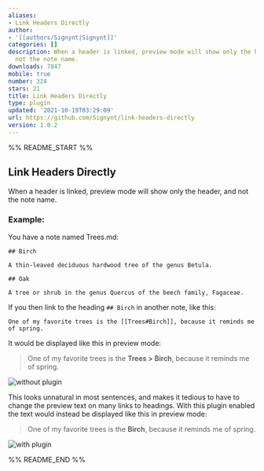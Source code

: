 ```yaml
---
aliases:
- Link Headers Directly
author:
- '[[authors/Signynt|Signynt]]'
categories: []
description: When a header is linked, preview mode will show only the header, and
  not the note name.
downloads: 7847
mobile: true
number: 324
stars: 21
title: Link Headers Directly
type: plugin
updated: '2021-10-19T03:29:09'
url: https://github.com/Signynt/link-headers-directly
version: 1.0.2
---
```


%% README_START %%

## Link Headers Directly

When a header is linked, preview mode will show only the header, and not the note name.

### Example:

You have a note named Trees.md:
```
## Birch

A thin-leaved deciduous hardwood tree of the genus Betula.

## Oak

A tree or shrub in the genus Quercus of the beech family, Fagaceae.
```

If you then link to the heading `## Birch` in another note, like this:  

```
One of my favorite trees is the [[Trees#Birch]], because it reminds me of spring.
```

It would be displayed like this in preview mode:

> One of my favorite trees is the **Trees > Birch**, because it reminds me of spring.

![without plugin](https://raw.githubusercontent.com/signynt/link-headers-directly/master/resources/gifs/without-plugin.gif)

This looks unnatural in most sentences, and makes it tedious to have to change the preview text on many links to headings. With this plugin enabled the text would instead be displayed like this in preview mode:

> One of my favorite trees is the **Birch**, because it reminds me of spring.

![with plugin](https://raw.githubusercontent.com/signynt/link-headers-directly/master/resources/gifs/with-plugin.gif)


%% README_END %%